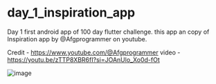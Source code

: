 # day_1_inspiration_app

Day 1 first android app of 100 day flutter challenge.
this app an copy of Inspiration app by @Afgprogrammer on youtube.

Credit - https://www.youtube.com/@Afgprogrammer
video - https://youtu.be/zTTP8XBR6fI?si=JOAnUlo_Xo0d-fOt

![image](https://github.com/124125/flutter_practice/assets/41794391/fb923793-445c-4713-b5e6-548b6be2e88b)
